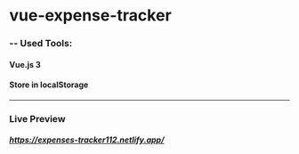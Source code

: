 # vue-expense-tracker
### -- Used Tools:
#### Vue.js 3
#### Store in localStorage
___________________________________________________________________________________________________________
### Live Preview
##### https://expenses-tracker112.netlify.app/

